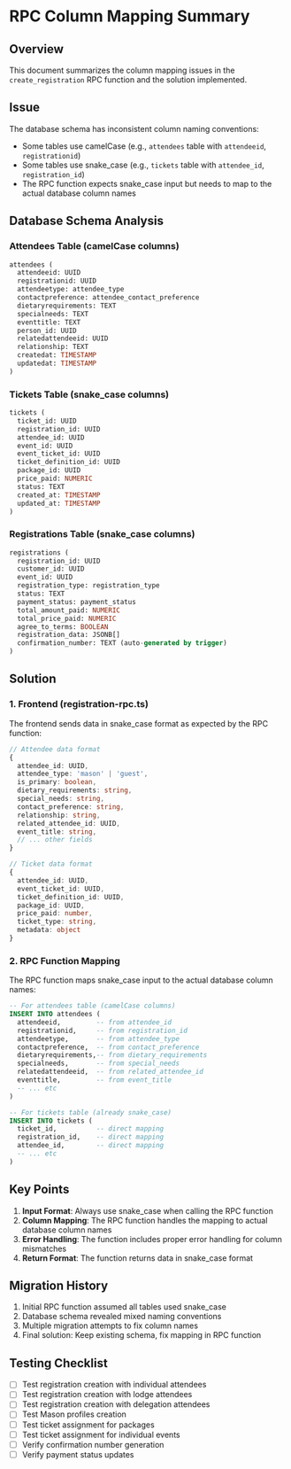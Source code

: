 # RPC Column Mapping Summary

## Overview
This document summarizes the column mapping issues in the `create_registration` RPC function and the solution implemented.

## Issue
The database schema has inconsistent column naming conventions:
- Some tables use camelCase (e.g., `attendees` table with `attendeeid`, `registrationid`)
- Some tables use snake_case (e.g., `tickets` table with `attendee_id`, `registration_id`)
- The RPC function expects snake_case input but needs to map to the actual database column names

## Database Schema Analysis

### Attendees Table (camelCase columns)
```sql
attendees (
  attendeeid: UUID
  registrationid: UUID
  attendeetype: attendee_type
  contactpreference: attendee_contact_preference
  dietaryrequirements: TEXT
  specialneeds: TEXT
  eventtitle: TEXT
  person_id: UUID
  relatedattendeeid: UUID
  relationship: TEXT
  createdat: TIMESTAMP
  updatedat: TIMESTAMP
)
```

### Tickets Table (snake_case columns)
```sql
tickets (
  ticket_id: UUID
  registration_id: UUID
  attendee_id: UUID
  event_id: UUID
  event_ticket_id: UUID
  ticket_definition_id: UUID
  package_id: UUID
  price_paid: NUMERIC
  status: TEXT
  created_at: TIMESTAMP
  updated_at: TIMESTAMP
)
```

### Registrations Table (snake_case columns)
```sql
registrations (
  registration_id: UUID
  customer_id: UUID
  event_id: UUID
  registration_type: registration_type
  status: TEXT
  payment_status: payment_status
  total_amount_paid: NUMERIC
  total_price_paid: NUMERIC
  agree_to_terms: BOOLEAN
  registration_data: JSONB[]
  confirmation_number: TEXT (auto-generated by trigger)
)
```

## Solution

### 1. Frontend (registration-rpc.ts)
The frontend sends data in snake_case format as expected by the RPC function:

```typescript
// Attendee data format
{
  attendee_id: UUID,
  attendee_type: 'mason' | 'guest',
  is_primary: boolean,
  dietary_requirements: string,
  special_needs: string,
  contact_preference: string,
  relationship: string,
  related_attendee_id: UUID,
  event_title: string,
  // ... other fields
}

// Ticket data format
{
  attendee_id: UUID,
  event_ticket_id: UUID,
  ticket_definition_id: UUID,
  package_id: UUID,
  price_paid: number,
  ticket_type: string,
  metadata: object
}
```

### 2. RPC Function Mapping
The RPC function maps snake_case input to the actual database column names:

```sql
-- For attendees table (camelCase columns)
INSERT INTO attendees (
  attendeeid,         -- from attendee_id
  registrationid,     -- from registration_id
  attendeetype,       -- from attendee_type
  contactpreference,  -- from contact_preference
  dietaryrequirements,-- from dietary_requirements
  specialneeds,       -- from special_needs
  relatedattendeeid,  -- from related_attendee_id
  eventtitle,         -- from event_title
  -- ... etc
)

-- For tickets table (already snake_case)
INSERT INTO tickets (
  ticket_id,          -- direct mapping
  registration_id,    -- direct mapping
  attendee_id,        -- direct mapping
  -- ... etc
)
```

## Key Points

1. **Input Format**: Always use snake_case when calling the RPC function
2. **Column Mapping**: The RPC function handles the mapping to actual database column names
3. **Error Handling**: The function includes proper error handling for column mismatches
4. **Return Format**: The function returns data in snake_case format

## Migration History

1. Initial RPC function assumed all tables used snake_case
2. Database schema revealed mixed naming conventions
3. Multiple migration attempts to fix column names
4. Final solution: Keep existing schema, fix mapping in RPC function

## Testing Checklist

- [ ] Test registration creation with individual attendees
- [ ] Test registration creation with lodge attendees
- [ ] Test registration creation with delegation attendees
- [ ] Test Mason profiles creation
- [ ] Test ticket assignment for packages
- [ ] Test ticket assignment for individual events
- [ ] Verify confirmation number generation
- [ ] Verify payment status updates